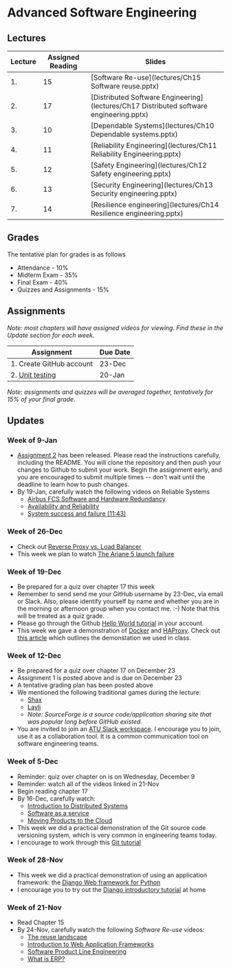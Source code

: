 # Advanced Software Engineering

## Lectures

| Lecture | Assigned Reading | Slides                                                                                  |
|---------|------------------|-----------------------------------------------------------------------------------------|
| 1.      | 15               | [Software Re-use](lectures/Ch15 Software reuse.pptx)                                    |
| 2.      | 17               | [Distributed Software Engineering](lectures/Ch17 Distributed software engineering.pptx) |
| 3.      | 10               | [Dependable Systems](lectures/Ch10 Dependable systems.pptx)                             |
| 4.      | 11               | [Reliability Engineering](lectures/Ch11 Reliability Engineering.pptx)                   |
| 5.      | 12               | [Safety Engineering](lectures/Ch12 Safety engineering.pptx)                             |
| 6.      | 13               | [Security Engineering](lectures/Ch13 Security engineering.pptx)                         |
| 7.      | 14               | [Resilience engineering](lectures/Ch14 Resilience engineering.pptx)                     |

## Grades

The tentative plan for grades is as follows

* Attendance - 10%
* Midterm Exam - 35%
* Final Exam - 40%
* Quizzes and Assignments - 15%

## Assignments

*Note: most chapters will have assigned videos for viewing.  Find these in the Update section for each week.*

| Assignment                                                 | Due Date |
|------------------------------------------------------------|----------|
| 1. Create GitHub account                                   | 23-Dec   |
| 2. [Unit testing](https://classroom.github.com/a/8vRP5O2f) | 20-Jan   |

*Note: assignments and quizzes will be averaged together, tentatively for 15% of your final grade.*


## Updates

### Week of 9-Jan

* [Assignment 2](https://classroom.github.com/a/8vRP5O2f) has been released.  Please read the instructions carefully, including the README.  You will clone the repository and then push your changes to Github to submit your work.  Begin the assignment early, and you are encouraged to submit multiple times -- don't wait until the deadline to learn how to push changes.  
* By 19-Jan, carefully watch the following videos on Reliable Systems
  *  [Airbus FCS Software and Hardware Redundancy](https://www.youtube.com/watch?v=EOexjozpBdI)
  *  [Availability and Reliability](https://www.youtube.com/watch?v=C94_arCm-Mw)
  *  [System success and failure (11:43)](https://www.youtube.com/watch?v=VkW7Dr3SXkg)

### Week of 26-Dec

* Check out [Reverse Proxy vs. Load Balancer](https://www.youtube.com/watch?v=S8J2fkN2FeI)
* This week we plan to watch [The Ariane 5 launch failure](https://www.youtube.com/watch?v=W3YJeoYgozw)

### Week of 19-Dec

* Be prepared for a quiz over chapter 17 this week
* Remember to send send me your GitHub username by 23-Dec, via email or Slack. Also, please identify yourself by name and whether you are in the morning or afternoon group when you contact me.  :-)  Note that this will be treated as a quiz grade.
* Please go through the Github [Hello World tutorial](https://guides.github.com/activities/hello-world/) in your account.
* This week we gave a demonstration of [Docker](https://www.docker.com/) and [HAProxy](https://www.haproxy.org/).  Check out [this article](https://medium.com/@nirgn/load-balancing-applications-with-haproxy-and-docker-d719b7c5b231) which outlines the demonstation we used in class.

### Week of 12-Dec

* Be prepared for a quiz over chapter 17 on December 23
* Assignment 1 is posted above and is due on December 23
* A tentative grading plan has been posted above
* We mentioned the following traditional games during the lecture:
  * [Shax](http://www.jamamusse.com/2018/11/03/shax-a-somali-game/)
  * [Layli](https://sourceforge.net/projects/layli/)
  * *Note: SourceForge is a source code/application sharing site that was popular long before GitHub existed.*
* You are invited to join an [ATU Slack workspace](https://join.slack.com/t/abaarsotechu/shared_invite/zt-kg78k2bk-XwH4mdKYY~XSAgvbyI~U6g).  I encourage you to join, use it as a collaboration tool.  It is a common communication tool on software engineering teams.

### Week of 5-Dec

* Reminder:  quiz over chapter on is on Wednesday, December 9
* Reminder:  watch all of the videos linked in 21-Nov
* Begin reading chapter 17
* By 16-Dec, carefully watch:
  * [Introduction to Distributed Systems ](https://www.youtube.com/watch?v=F_4BCNl0iVk)
  * [Software as a service](https://www.youtube.com/watch?v=3DCqdY3yyDE)
  * [Moving Products to the Cloud](https://www.youtube.com/watch?v=vHtaOGwzZ3k)
* This week we did a practical demonstration of the Git source code versioning system, which is very common in engineering teams today.  
* I encourage to work through this [Git tutorial](https://git-scm.com/docs/gittutorial)

### Week of 28-Nov

* This week we did a practical demonstration of using an application framework:  the [Django Web framework for Python](https://www.djangoproject.com/)
* I encourage you to try out the [Django introductory tutorial](https://docs.djangoproject.com/en/3.1/intro/) at home

###  Week of 21-Nov

* Read Chapter 15
* By 24-Nov, carefully watch the following *Software Re-use* videos:
  * [The reuse landscape](https://www.youtube.com/watch?v=feAZV7Ofov4)
  * [Introduction to Web Application Frameworks](https://www.youtube.com/watch?v=b3p4rBZAwwE)
  * [Software Product Line Engineering](https://www.youtube.com/watch?v=R1gybFwAy10)
  * [What is ERP?](https://www.youtube.com/watch?v=E0tgKVOxihI)
